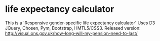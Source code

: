 # life expectancy calculator
This is a 'Responsive gender-specific life expectancy calculator'
Uses D3 JQuery, Chosen, Pym, Bootstrap, HMTL5/CSS3.
Released version: http://visual.ons.gov.uk/how-long-will-my-pension-need-to-last/
